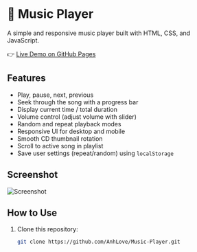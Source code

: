 # 🎵 Music Player

A simple and responsive music player built with HTML, CSS, and JavaScript.

👉 [Live Demo on GitHub Pages](https://anhlove.github.io/Music-Player/)

## Features
- Play, pause, next, previous
- Seek through the song with a progress bar
- Display current time / total duration
- Volume control (adjust volume with slider)
- Random and repeat playback modes
- Responsive UI for desktop and mobile
- Smooth CD thumbnail rotation
- Scroll to active song in playlist
- Save user settings (repeat/random) using `localStorage`

## Screenshot
![Screenshot](./assets/img/demo.png)

## How to Use
1. Clone this repository:
   ```bash
   git clone https://github.com/AnhLove/Music-Player.git

